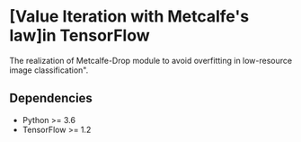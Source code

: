 # [Value Iteration with Metcalfe's law]in TensorFlow

The realization of Metcalfe-Drop module to avoid overfitting in low-resource image classification".


## Dependencies
* Python >= 3.6
* TensorFlow >= 1.2


